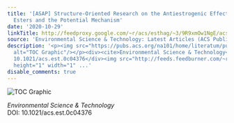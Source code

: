 ```yaml
---
title: '[ASAP] Structure-Oriented Research on the Antiestrogenic Effect of Organophosphate
  Esters and the Potential Mechanism'
date: '2020-10-29'
linkTitle: http://feedproxy.google.com/~r/acs/esthag/~3/9R9xmOw1NgE/acs.est.0c04376
source: 'Environmental Science & Technology: Latest Articles (ACS Publications)'
description: '<p><img src="https://pubs.acs.org/na101/home/literatum/publisher/achs/journals/content/esthag/0/esthag.ahead-of-print/acs.est.0c04376/20201029/images/medium/es0c04376_0006.gif"
  alt="TOC Graphic"/></p><div><cite>Environmental Science & Technology</cite></div><div>DOI:
  10.1021/acs.est.0c04376</div><img src="http://feeds.feedburner.com/~r/acs/esthag/~4/9R9xmOw1NgE"
  height="1" width="1" ...'
disable_comments: true
---
```

<p><img src="https://pubs.acs.org/na101/home/literatum/publisher/achs/journals/content/esthag/0/esthag.ahead-of-print/acs.est.0c04376/20201029/images/medium/es0c04376_0006.gif" alt="TOC Graphic"/></p><div><cite>Environmental Science & Technology</cite></div><div>DOI: 10.1021/acs.est.0c04376</div><img src="http://feeds.feedburner.com/~r/acs/esthag/~4/9R9xmOw1NgE" height="1" width="1" ...